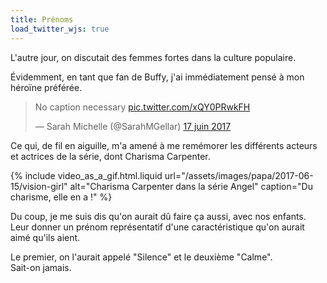 ```yaml
---
title: Prénoms
load_twitter_wjs: true
---
```


L'autre jour, on discutait des femmes fortes dans la culture populaire.

<!-- more -->

Évidemment, en tant que fan de Buffy, j'ai immédiatement pensé à mon héroïne
préférée.

<blockquote class="twitter-tweet" data-lang="fr"><p lang="en" dir="ltr">No caption necessary <a href="https://t.co/xQY0PRwkFH">pic.twitter.com/xQY0PRwkFH</a></p>&mdash; Sarah Michelle (@SarahMGellar) <a href="https://twitter.com/SarahMGellar/status/876222098443689984">17 juin 2017</a></blockquote>

Ce qui, de fil en aiguille, m'a amené à me remémorer les différents acteurs et
actrices de la série, dont Charisma Carpenter.

{% include video_as_a_gif.html.liquid
url="/assets/images/papa/2017-06-15/vision-girl"
alt="Charisma Carpenter dans la série Angel"
caption="Du charisme, elle en a !"
%}

Du coup, je me suis dis qu'on aurait dû faire ça aussi, avec nos enfants. Leur
donner un prénom représentatif d'une caractéristique qu'on aurait aimé qu'ils
aient.

Le premier, on l'aurait appelé "Silence" et le deuxième "Calme".  
Sait-on jamais.

